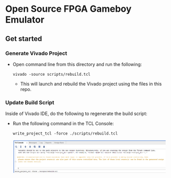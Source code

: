 # Open Source FPGA Gameboy Emulator

## Get started
### Generate Vivado Project
- Open command line from this directory and run the following:
  ```
  vivado -source scripts/rebuild.tcl
  ```
  - This will launch and rebuild the Vivado project using the files in this repo.

### Update Build Script
Inside of Vivado IDE, do the following to regenerate the build script:
- Run the following command in the TCL Console:
  ```
  write_project_tcl -force ./scripts/rebuild.tcl
  ```
  ![alt text](images/rebuild.png)